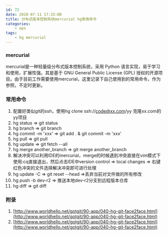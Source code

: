 ```yaml
---
id: 72
date: 2018-07-11 17:33:00
title: 分布式版本控制系统mercurial hg常用命令
categories:
    - ops
tags:
    - hg mercurial
---
```


### mercurial
mercurial是一种轻量级分布式版本控制系统，采用 Python 语言实现，易于学习和使用，扩展性强。其是基于 GNU General Public License (GPL) 授权的开源项目。由于目前工作需要使用mercurial，这里记录下自己使用到的常用命令，作为参照，不定时更新。

### 常用命令
1. 配置好类似git的ssh，使用hg clone ssh://code@xx.com/yy 克隆xx.com的yy项目
2. hg status => git status
3. hg branch => git branch
4. hg commit -m 'xxx' => git add . & git commit -m 'xxx'
5. hg pull => git pull
6. hg update => git fetch --all
7. hg merge another_branch => git merge another_branch   
8. 解决冲突可以利用IDE的mercurial，merge的时候遇到冲突直接在vim模式下使用:cq直接退出，然后点击IDE中version control => local changes => 右键红色冲突的文件选择解决冲突即可进行处理
9. hg update -C => git reset --head =>丢弃当前对文件做的所有修改
10. hg push -b dev-r2 => 推送本地dev-r2分支到远程版本仓库
11. hg diff => git diff

### 附录
1. [http://www.worldhello.net/gotgit/90-app/040-hg-git-face2face.html](http://www.worldhello.net/gotgit/90-app/040-hg-git-face2face.html)
2. [http://www.worldhello.net/gotgit/90-app/040-hg-git-face2face.html](http://www.worldhello.net/gotgit/90-app/040-hg-git-face2face.html)